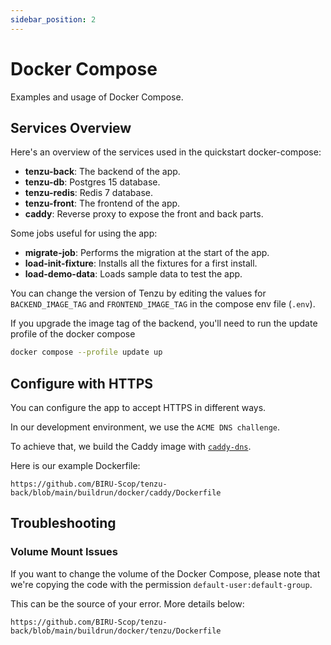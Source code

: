 ```yaml
---
sidebar_position: 2
---
```


# Docker Compose

Examples and usage of Docker Compose.


## Services Overview

Here's an overview of the services used in the quickstart docker-compose:

- **tenzu-back**: The backend of the app.
- **tenzu-db**: Postgres 15 database.
- **tenzu-redis**: Redis 7 database.
- **tenzu-front**: The frontend of the app.
- **caddy**: Reverse proxy to expose the front and back parts.

Some jobs useful for using the app:
- **migrate-job**: Performs the migration at the start of the app.
- **load-init-fixture**: Installs all the fixtures for a first install.
- **load-demo-data**: Loads sample data to test the app.

You can change the version of Tenzu by editing the values for `BACKEND_IMAGE_TAG` and `FRONTEND_IMAGE_TAG` in the compose env file (`.env`).

If you upgrade the image tag of the backend, you'll need to run the update profile of the docker compose
```bash
docker compose --profile update up
```

## Configure with HTTPS

You can configure the app to accept HTTPS in different ways.

In our development environment, we use the `ACME DNS challenge`.

To achieve that, we build the Caddy image with [`caddy-dns`](https://github.com/caddy-dns/ovh).

Here is our example Dockerfile:

```docker reference title="caddy-dockerfile"
https://github.com/BIRU-Scop/tenzu-back/blob/main/buildrun/docker/caddy/Dockerfile
```

## Troubleshooting 

### Volume Mount Issues

If you want to change the volume of the Docker Compose, please note that we're copying the code with the permission `default-user:default-group`.

This can be the source of your error. More details below:

```docker reference title="tenzu-dockerfile"
https://github.com/BIRU-Scop/tenzu-back/blob/main/buildrun/docker/tenzu/Dockerfile
```